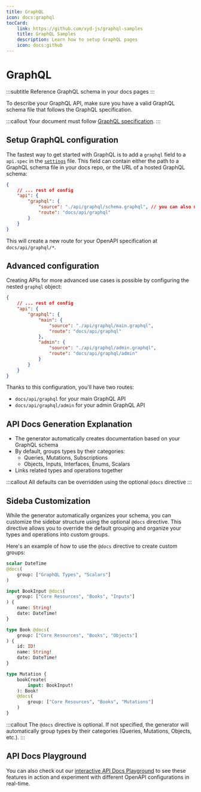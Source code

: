 ```yaml
---
title: GraphQL
icon: docs:graphql
tocCard: 
    link: https://github.com/xyd-js/graphql-samples
    title: GraphQL Samples
    description: Learn how to setup GraphQL pages
    icon: docs:github
---
```


# GraphQL
:::subtitle
Reference GraphQL schema in your docs pages
:::

To describe your GraphQL API, make sure you have a valid GraphQL schema file that follows the GraphQL specification. 

:::callout
Your document must follow [GraphQL specification](https://spec.graphql.org/October2021).
:::

## Setup GraphQL configuration
The fastest way to get started with GraphQL is to add a `graphql` field to a `api.spec` in the [`settings`](#) file. 
This field can contain either the path to a GraphQL schema file in your docs repo, or the URL of a hosted GraphQL schema:
```json
{
    // ... rest of config
    "api": {
        "graphql": {
            "source": "./api/graphql/schema.graphql", // you can also use URL-based path
            "route": "docs/api/graphql"
        }
    }
}
```

This will create a new route for your OpenAPI specification at `docs/api/graphql/*`.


## Advanced configuration
Creating APIs for more advanced use cases is possible by configuring the nested `graphql` object:
```json
{
    // ... rest of config
    "api": {
        "graphql": {
            "main": {
                "source": "./api/graphql/main.graphql",
                "route": "docs/api/graphql"
            },
            "admin": {
                "source": "./api/graphql/admin.graphql",
                "route": "docs/api/graphql/admin"
            }
        }
    }
}
```
Thanks to this configuration, you'll have two routes:
- `docs/api/graphql` for your main GraphQL API
- `docs/api/graphql/admin` for your admin GraphQL API

## API Docs Generation Explanation

- The generator automatically creates documentation based on your GraphQL schema
- By default, groups types by their categories:
  - Queries, Mutations, Subscriptions
  - Objects, Inputs, Interfaces, Enums, Scalars
- Links related types and operations together

:::callout
All defaults can be overridden using the optional `@docs` directive
:::

## Sideba Customization
While the generator automatically organizes your schema, you can customize the sidebar structure using the optional `@docs` directive. This directive allows you to override the default grouping and organize your types and operations into custom groups.

Here's an example of how to use the `@docs` directive to create custom groups:

```graphql
scalar DateTime
@docs(
    group: ["GraphQL Types", "Scalars"]
)

input BookInput @docs(
    group: ["Core Resources", "Books", "Inputs"]
) {
    name: String!
    date: DateTime!
}

type Book @docs(
    group: ["Core Resources", "Books", "Objects"]
) {
    id: ID!
    name: String!
    date: DateTime!
}

type Mutation {
    bookCreate(
        input: BookInput!
    ): Book!
    @docs(
        group: ["Core Resources", "Books", "Mutations"]
    )
}
```

:::callout
The `@docs` directive is optional. If not specified, the generator will automatically group types by their categories (Queries, Mutations, Objects, etc.).
:::

## API Docs Playground
You can also check out our [interactive API Docs Playground](http://apidocs-playground.xyd.dev/) to see these features in action and experiment with different OpenAPI configurations in real-time.